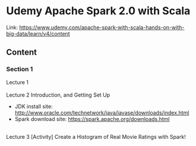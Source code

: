 # Udemy Apache Spark 2.0 with Scala
Link: https://www.udemy.com/apache-spark-with-scala-hands-on-with-big-data/learn/v4/content

## Content
### Section 1
Lecture 1 <br><br>
Lecture 2 Introduction, and Getting Set Up 
 * JDK install site: http://www.oracle.com/technetwork/java/javase/downloads/index.html
 * Spark download site: https://spark.apache.org/downloads.html
 <br>
Lecture 3 [Activity] Create a Histogram of Real Movie Ratings with Spark!
